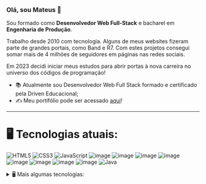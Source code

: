 ### Olá, sou Mateus 👋

Sou formado como **Desenvolvedor Web Full-Stack** e bacharel em **Engenharia de Produção**.

Trabalho desde 2010 com tecnologia. Alguns de meus websites fizeram parte de grandes portais, como Band e R7. Com estes projetos consegui somar mais de 4 milhões de seguidores em páginas nas redes sociais. 

Em 2023 decidi iniciar meus estudos para abrir portas à nova carreira no universo dos códigos de programação!

- 📚 Atualmente sou Desenvolvedor Web Full Stack formado e certificado pela Driven Educacional;
- ✍️ Meu portifólio pode ser acessado [aqui](https://github.com/MateusIasbik?tab=repositories)!

---

# 🖥️ Tecnologias atuais: #

![HTML5](https://img.shields.io/badge/HTML-E34F26.svg?logo=html5&logoColor=white)
![CSS3](https://img.shields.io/badge/CSS3-1572B6?&logo=css3&logoColor=white)
![JavaScript](https://img.shields.io/badge/JavaScript-323330?&logo=javascript&logoColor=F7DF1E)
![image](https://github.com/user-attachments/assets/a2b4d362-1dd0-4f1f-954b-4d4092f623f6)
![image](https://github.com/user-attachments/assets/26c263cb-d55a-4209-b943-f16ce50ecb60)
![image](https://github.com/user-attachments/assets/355c5780-2bea-414e-8b18-87178e70f85d)
![image](https://github.com/user-attachments/assets/eeaa14cd-3201-46c5-b101-9b80a226c9d2)
![image](https://github.com/user-attachments/assets/c188db13-e6e9-40a9-bf8a-81cad5bde846)
![image](https://github.com/user-attachments/assets/0c5f2519-4e5b-43b7-a4d8-a9517d5b5054)
![image](https://github.com/user-attachments/assets/59625fae-a3bc-4109-9b59-8a02445d0ab2)
![image](https://github.com/user-attachments/assets/91ff6a88-882b-49cb-beb0-db66fa44e603)
![Java](https://img.shields.io/badge/Java-FF0000?logo=java&logoColor=white)


<details>
  <summary>🖥️ Mais algumas tecnologias: </summary><br>
  
![image](https://github.com/user-attachments/assets/6c524339-6dc9-42e6-867f-58f242f706fc)
![image](https://github.com/user-attachments/assets/4cbf23d6-41c5-44a9-9636-728cc985e1de)
![image](https://github.com/user-attachments/assets/da02a318-7a4c-4ae1-954d-ddd14467cee5)
![image](https://github.com/user-attachments/assets/88043dc9-3f46-45c4-aa4e-289ef0d0c4e2)
![image](https://github.com/user-attachments/assets/36185c80-a575-4494-b8b4-8ff7223aaba6)
![image](https://github.com/user-attachments/assets/53e2a857-9093-49d8-a4f5-531183a3a4fe)
![image](https://github.com/user-attachments/assets/22bc70de-cabb-457e-b2e2-9465ea9fea7c)
![image](https://github.com/user-attachments/assets/30a1c058-43d2-417c-b912-b58f5e78aefe)
![image](https://github.com/user-attachments/assets/078e84f4-4d13-4f2d-9d18-c72b7b24bc53)
![image](https://github.com/user-attachments/assets/e013aaa7-055f-45da-be58-6789cf17c1a2)
![image](https://github.com/user-attachments/assets/fef0404f-6234-4dfa-a7b1-349c5a02f9ef)
![image](https://github.com/user-attachments/assets/6f035524-8c23-4a9c-9915-727bad9b8109)


